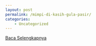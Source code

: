 ```yaml
---
layout: post
permalink: /mimpi-di-kasih-gula-pasir/
categories:
    - Uncategorized
---
```


[Baca Selengkapnya](/09)